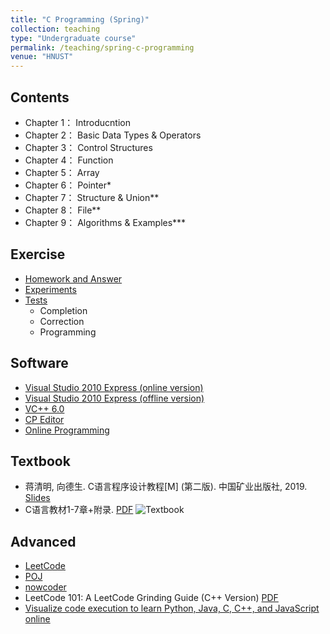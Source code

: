 ```yaml
---
title: "C Programming (Spring)"
collection: teaching
type: "Undergraduate course"
permalink: /teaching/spring-c-programming
venue: "HNUST"
---
```

## Contents
* Chapter 1： Introducntion
* Chapter 2： Basic Data Types & Operators
* Chapter 3： Control Structures
* Chapter 4： Function
* Chapter 5： Array
* Chapter 6： Pointer*
* Chapter 7： Structure & Union**
* Chapter 8： File**
* Chapter 9： Algorithms & Examples***

## Exercise
- [Homework and Answer](https://github.com/guoshengkang/guoshengkang.github.io/blob/master/_teaching/spring-c-programming-HW&Ans.md) 
- [Experiments](https://github.com/guoshengkang/guoshengkang.github.io/blob/master/_teaching/spring-c-programming-EXP.md)  
- [Tests](https://github.com/guoshengkang/guoshengkang.github.io/blob/master/_teaching/spring-c-programming-TEST.md)
  - Completion
  - Correction
  - Programming

## Software
- [Visual Studio 2010 Express (online version)](https://pan.baidu.com/s/1jH0P9Gf2ytXe8xYI_USZ0w)  
- [Visual Studio 2010 Express (offline version)](https://pan.baidu.com/s/15lRW7kBWRW-wuTHCiL1qLA?pwd=kang) 
- [VC++ 6.0](https://pan.baidu.com/s/1NcCRISpTVGwLjgNIJV4Fkg?pwd=kang)
- [CP Editor](https://cpeditor.org/)
- [Online Programming](https://lightly.teamcode.com/c)

## Textbook
- 蒋清明, 向德生. C语言程序设计教程[M] (第二版). 中国矿业出版社, 2019. [Slides](https://pan.baidu.com/s/1X3Z4MwTHYvXXaz3jQI7tvA?pwd=kang) 
- C语言教材1-7章+附录. [PDF](https://pan.baidu.com/s/1-QGIzcuiCNtn3r0YQyOUnA?pwd=kang) 
![Textbook](http://guoshengkang.github.io/files/2021_Spring_C_Programming-教材封面.jpg)

## Advanced
- [LeetCode](https://leetcode.com/)
- [POJ](http://poj.org/)
- [nowcoder](https://www.nowcoder.com/exam/oj?page=1&tab=%E8%AF%AD%E6%B3%95%E7%AF%87&topicId=290)
- LeetCode 101: A LeetCode Grinding Guide (C++ Version) [PDF](https://pan.baidu.com/s/1veqtjN6X8GLRYK0s9bNbBQ?pwd=kang)
- [Visualize code execution to learn Python, Java, C, C++, and JavaScript online](https://pythontutor.com/)
